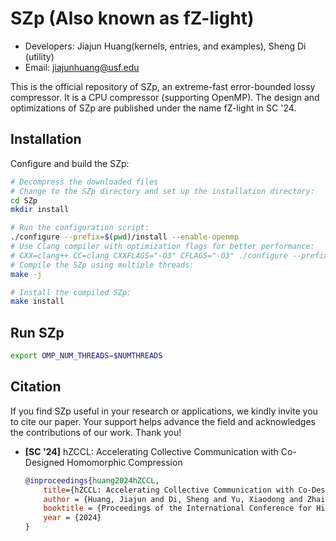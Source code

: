 # SZp (Also known as fZ-light)

* Developers: Jiajun Huang(kernels, entries, and examples), Sheng Di (utility)
* Email: jiajunhuang@usf.edu

This is the official repository of SZp, an extreme-fast error-bounded lossy compressor. It is a CPU compressor (supporting OpenMP). 
The design and optimizations of SZp are published under the name fZ-light in SC '24.

## Installation
Configure and build the SZp:
```bash
# Decompress the downloaded files
# Change to the SZp directory and set up the installation directory:
cd SZp
mkdir install

# Run the configuration script:
./configure --prefix=$(pwd)/install --enable-openmp
# Use Clang compiler with optimization flags for better performance:
# CXX=clang++ CC=clang CXXFLAGS="-O3" CFLAGS="-O3" ./configure --prefix=$(pwd)/install --enable-openmp
# Compile the SZp using multiple threads:
make -j

# Install the compiled SZp:
make install

```

## Run SZp
```bash
export OMP_NUM_THREADS=$NUMTHREADS
```

## Citation

If you find SZp useful in your research or applications, we kindly invite you to cite our paper. Your support helps advance the field and acknowledges the contributions of our work. Thank you!
- **[SC '24]** hZCCL: Accelerating Collective Communication with Co-Designed Homomorphic Compression
    ```bibtex
    @inproceedings{huang2024hZCCL,
        title={hZCCL: Accelerating Collective Communication with Co-Designed Homomorphic Compression},
        author = {Huang, Jiajun and Di, Sheng and Yu, Xiaodong and Zhai, Yujia and Liu, Jinyang and Jian, Zizhe and Liang, Xin and Zhao, Kai and Lu, Xiaoyi and Chen, Zizhong and Cappello, Franck and Guo, Yanfei and Thakur, Rajeev},
        booktitle = {Proceedings of the International Conference for High Performance Computing, Networking, Storage, and Analysis},
        year = {2024}
    }
    ```
